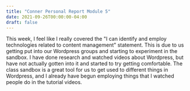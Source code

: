 ```yaml
---
title: "Conner Personal Report Module 5"
date: 2021-09-26T00:00:00-04:00
draft: false
---
```


This week, I feel like I really covered the "I can identify and employ technologies related to content management" statement. This is due to us getting put into our Wordpress groups and starting to experiment in the sandbox. I have done research and watched videos about Wordpress, but have not actually gotten into it and started to try getting comfortable. The class sandbox is a great tool for us to get used to different things in Wordpress, and I already have begun employing things that I watched people do in the tutorial videos. 
